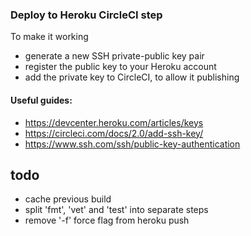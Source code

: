 ### Deploy to Heroku CircleCI step

To make it working

-   generate a new SSH private-public key pair
-   register the public key to your Heroku account
-   add the private key to CircleCI, to allow it publishing

#### Useful guides:

-   https://devcenter.heroku.com/articles/keys
-   https://circleci.com/docs/2.0/add-ssh-key/
-   https://www.ssh.com/ssh/public-key-authentication

## todo

-   cache previous build
-   split 'fmt', 'vet' and 'test' into separate steps
-   remove '-f' force flag from heroku push
